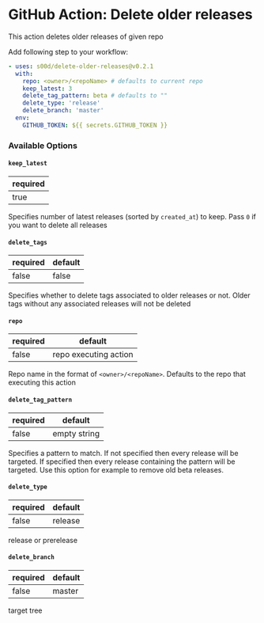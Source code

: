 # GitHub Action: Delete older releases

This action deletes older releases of given repo

Add following step to your workflow:

```yaml
- uses: s00d/delete-older-releases@v0.2.1
  with:
    repo: <owner>/<repoName> # defaults to current repo
    keep_latest: 3
    delete_tag_pattern: beta # defaults to ""
    delete_type: 'release'
    delete_branch: 'master'
  env:
    GITHUB_TOKEN: ${{ secrets.GITHUB_TOKEN }}
```

### Available Options

#### `keep_latest`

| required |
|----------|
| true     |

Specifies number of latest releases (sorted by `created_at`) to keep. Pass `0` if you want to delete all releases

#### `delete_tags`

| required | default |
|----------|---------|
| false    | false   |

Specifies whether to delete tags associated to older releases or not. Older tags without any associated releases will not be deleted

#### `repo`

| required | default               |
|----------|-----------------------|
| false    | repo executing action |

Repo name in the format of `<owner>/<repoName>`. Defaults to the repo that executing this action

#### `delete_tag_pattern`

| required | default      |
|----------|--------------|
| false    | empty string |

Specifies a pattern to match. If not specified then every release will be targeted. If specified then every release containing the pattern will be targeted. Use this option for example to remove old beta releases.



#### `delete_type`

| required | default |
|----------|---------|
| false    | release |

release or prerelease

#### `delete_branch`

| required | default |
|----------|---------|
| false    | master  |

target tree
